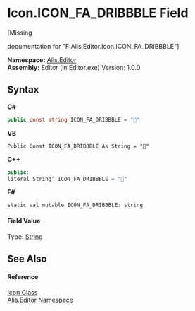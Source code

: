 # Icon.ICON_FA_DRIBBBLE Field
 

\[Missing <summary> documentation for "F:Alis.Editor.Icon.ICON_FA_DRIBBBLE"\]

**Namespace:**&nbsp;<a href="b150ade4-39de-a232-5f06-d3cdc1b2c538">Alis.Editor</a><br />**Assembly:**&nbsp;Editor (in Editor.exe) Version: 1.0.0

## Syntax

**C#**<br />
``` C#
public const string ICON_FA_DRIBBBLE = ""
```

**VB**<br />
``` VB
Public Const ICON_FA_DRIBBBLE As String = ""
```

**C++**<br />
``` C++
public:
literal String^ ICON_FA_DRIBBBLE = ""
```

**F#**<br />
``` F#
static val mutable ICON_FA_DRIBBBLE: string
```


#### Field Value
Type: <a href="https://docs.microsoft.com/dotnet/api/system.string" target="_blank">String</a>

## See Also


#### Reference
<a href="cc0f883c-67f8-f772-c6d7-a60b129f22a7">Icon Class</a><br /><a href="b150ade4-39de-a232-5f06-d3cdc1b2c538">Alis.Editor Namespace</a><br />